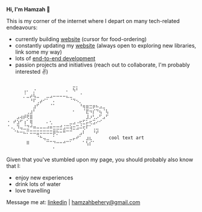 **Hi, I'm Hamzah 🔭**

This is my corner of the internet where I depart on many tech-related endeavours:
- currently building [website](https://cravely.food) (cursor for food-ordering)
- constantly updating my [website](https://hamzahbehery.xyz) (always open to exploring new libraries, link some my way)
- lots of [end-to-end development](https://github.com/HBehery/realityquest)
- passion projects and initiatives (reach out to collaborate, I'm probably interested ✌️)

```
⠀⠀⠀⠀⠀⠀⠀⠀⠀⠀⠀⠀⠀⠀⠀⠀⠀⠀⠀⠀⣀⡀⠀⠀⠀⠀⠀⠀⠀⠀⠀
⠀⠀⠀⠀⠀⢠⠄⠀⡐⠀⠀⠀⠀⠀⠀⠀⠀⠀⠄⠀⠳⠃⠀⠀⠀⠀⠀⠀⠀⠀⠀
⠀⠀⠀⠀⠀⡈⣀⡴⢧⣀⠀⠀⣀⣠⠤⠤⠤⠤⣄⣀⠀⠀⠈⠀⠀⠀⠀⠀⠀⠀⠀
⠀⠀⠀⠀⠀⠀⠀⠘⠏⢀⡴⠊⠁⠀⠄⠀⠀⠀⠀⠈⠙⠢⡀⠀⠀⠀⠀⠀⠀⠀⠀
⠀⠀⠀⠀⠀⠀⠀⠀⣰⠋⠀⠀⠀⠈⠁⠀⠀⠀⠀⠀⠀⠀⠘⢶⣶⣒⡶⠦⣠⣀⠀
⠀⠀⠀⠀⠀⠀⢀⣰⠃⠀⠀⠀⠀⠀⠀⠀⠀⠀⠀⠀⠂⠀⠀⠈⣟⠲⡎⠙⢦⠈⢧
⠀⠀⠀⣠⢴⡾⢟⣿⠀⠀⠀⠀⠀⠀⠀⠀⠀⠀⠀⠀⠀⠀⠀⠀⣸⡰⢃⡠⠋⣠⠋  
⠐⠀⠞⣱⠋⢰⠁⢿⠀⠀⠀⠀⠄⢂⠀⠀⠀⠀⠀⣀⣠⠠⢖⣋⡥⢖⣩⠔⠊⠀⠀
⠈⠠⡀⠹⢤⣈⣙⠚⠶⠤⠤⠤⠴⠶⣒⣒⣚⣨⠭⢵⣒⣩⠬⢖⠏⠁⢀⣀⠀⠀⠀
⠀⠀⠈⠓⠒⠦⠍⠭⠭⣭⠭⠭⠭⠭⡿⡓⠒⠛⠉⠉⠀⠀⣠⠇⠀⠀⠘⠞⠀⠀⠀
⠀⠀⠀⠀⠀⠀⠀⠀⠀⠈⠓⢤⣀⠀⠁⠀⠀⠀⠀⣀⡤⠞⠁⠀⣰⣆⠀⠀⠀⠀⠀cool text art
⠀⠀⠀⠀⠀⠀⠿⠀⠀⠀⠀⠀⠉⠉⠙⠒⠒⠚⠉⠁⠀⠀⠀⠁⢣⡎⠁⠀⠀⠀⠀
⠀⠀⠀⠀⠀⠀⠀⠀⠀⠀⠀⠀⠀⠀⠂⠀⠀⠀⠀⠀⠀⠀⠀⠀⠀⠀⠀⠀⠀⠀⠀
```
Given that you've stumbled upon my page, you should probably also know that I:
-  enjoy new experiences
-  drink lots of water
-  love travelling

Message me at: [linkedin](https://www.linkedin.com/in/hamzah-behery/) | [hamzahbehery@gmail.com](hamzahbehery@gmail.com)

